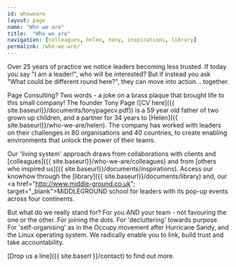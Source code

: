 ```yaml
---
id: whoweare
layout: page
name: "Who we are"
title:  "Who we are"
navigation: [colleagues, helen, tony, inspirations, library]
permalink: /who-we-are/
---
```


Over 25 years of practice we notice leaders becoming less trusted. If today you say "I am a leader!", who will be interested? But if instead you ask "What could be different round here?", they can move into action... together. 

Page Consulting? Two words - a joke on a brass plaque that brought life to this small company! The founder Tony Page ([CV here]({{ site.baseurl}}/documents/tonypagecv.pdf)) is a 59 year old father of two grown up children, and a partner for 34 years to [Helen]({{ site.baseurl}}/who-we-are/helen). The company has worked with leaders on their challenges in 80 organisations and 40 countries, to create enabling environments that unlock the power of their teams.

Our 'living system' approach draws from collaborations with clients and [colleagues]({{ site.baseurl}}/who-we-are/colleagues) and from [others who inspired us]({{ site.baseurl}}/documents/inspirations). Access our knowhow through the [library]({{ site.baseurl}}/documents/library) and, our <a href="http://www.middle-ground.co.uk"; target="_blank">MiDDLEGROUND</a> school for leaders with its pop-up events across four continents. 

But what do we really stand for? For you AND your team - not favouring the one or the other. For joining the dots. For 'decluttering' towards purpose. For 'self-organising' as in the Occupy movement after Hurricane Sandy, and the Linux operating system. We radically enable you to link, build trust and take accountability. 

[Drop us a line]({{ site.baserl }}/contact) to find out more. 


